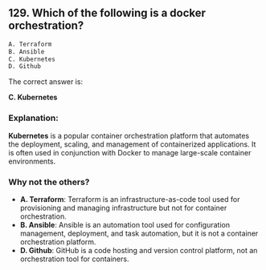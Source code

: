 ## 129. Which of the following is a docker orchestration?
```sh
A. Terraform
B. Ansible
C. Kubernetes
D. Github
```

The correct answer is:  

**C. Kubernetes**  

### Explanation:  
**Kubernetes** is a popular container orchestration platform that automates the deployment, scaling, and management of containerized applications. It is often used in conjunction with Docker to manage large-scale container environments.

### Why not the others?  
- **A. Terraform**: Terraform is an infrastructure-as-code tool used for provisioning and managing infrastructure but not for container orchestration.
- **B. Ansible**: Ansible is an automation tool used for configuration management, deployment, and task automation, but it is not a container orchestration platform.
- **D. Github**: GitHub is a code hosting and version control platform, not an orchestration tool for containers.
